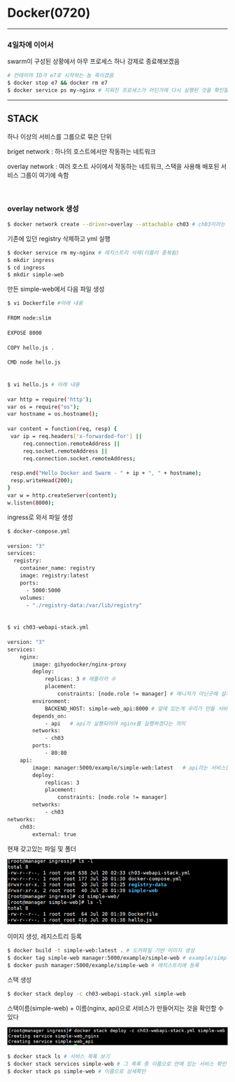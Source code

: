 # Docker(0720)

---

### 4일차에 이어서

swarm이 구성된 상황에서 아무 프로세스 하나 강제로 종료해보겠음

```sh
# 컨테이어 ID가 e7로 시작하는 놈 죽이겠음
$ docker stop e7 && docker rm e7
$ docker service ps my-nginx # 지워진 프로세스가 어딘가에 다시 실행된 것을 확인할 수 있다
```

---

## STACK

하나 이상의 서비스를 그룹으로 묶은 단위

briget network : 하나의 호스트에서만 작동하는 네트워크

overlay network : 여러 호스트 사이에서 작동하는 네트워크, 스택을 사용해 배포된 서비스 그룹이 여기에 속함

<br/>

### overlay network 생성

```sh
$ docker network create --driver=overlay --attachable ch03 # ch03이라는 overlay network 생성
```

기존에 있던 registry 삭제하고 yml 실행

```sh
$ docker service rm my-nginx # 레지스트리 삭제(이름이 중복됨)
$ mkdir ingress
$ cd ingress
$ mkdir simple-web
```

만든 simple-web에서 다음 파일 생성

```sh
$ vi Dockerfile #아래 내용

FROM node:slim

EXPOSE 8000

COPY hello.js .

CMD node hello.js


$ vi hello.js # 아래 내용

var http = require('http');
var os = require("os");
var hostname = os.hostname();

var content = function(req, resp) {
 var ip = req.headers['x-forwarded-for'] ||
     req.connection.remoteAddress ||
     req.socket.remoteAddress ||
     req.connection.socket.remoteAddress;

 resp.end("Hello Docker and Swarm - " + ip + ", " + hostname); 
 resp.writeHead(200);
}
var w = http.createServer(content);
w.listen(8000);
```

ingress로 와서 파일 생성

```sh
$ docker-compose.yml

version: "3"
services:
  registry:
    container_name: registry
    image: registry:latest
    ports:
      - 5000:5000
    volumes:
      - "./registry-data:/var/lib/registry"


$ vi ch03-webapi-stack.yml

version: "3"
services:
    nginx:
        image: gihyodocker/nginx-proxy
        deploy:
            replicas: 3 # 레플리카 수
            placement: 
                constraints: [node.role != manager] # 매니저가 아닌곳에 설치하겠다
        environment: 
            BACKEND_HOST: simple-web_api:8000 # 앞에 있는게 우리가 만들 서비스 이름, simple-web은 스택이름 api는 서비스이름이다. 뒤엔 실행될 포트번호
        depends_on:
            - api   # api가 실행되어야 nginx를 실행하겠다는 의미
        networks:
            - ch03
        ports:
            - 80:80
    api:
        image: manager:5000/example/simple-web:latest   # api라는 서비스는 이 이미지를 갖고 만들어짐            
        deploy:
            replicas: 3
            placement:
                constraints: [node.role != manager]
        networks:
            - ch03
networks:
    ch03:
        external: true
```

현재 갖고있는 파일 및 폴더

![image-20200720113753500](images/image-20200720113753500.png)

이미지 생성, 레지스트리 등록

```sh
$ docker build -t simple-web:latest . # 도커파일 기반 이미지 생성
$ docker tag simple-web manager:5000/example/simple-web # example/simple-web기반localhost:5000/example/simple-web
$ docker push manager:5000/example/simple-web # 레지스트리에 등록
```

스택 생성

```sh
$ docker stack deploy -c ch03-webapi-stack.yml simple-web
```

스택이름(simple-web) + 이름(nginx, api)으로 서비스가 만들어지는 것을 확인할 수 있다

![image-20200720113005083](images/image-20200720113005083.png)

```sh
$ docker stack ls # 서비스 목록 보기
$ docker stack services simple-web # 그 목록 중 이름으로 안에 있는 서비스 확인
$ docker stack ps simple-web # 이름으로 상세확인
```

